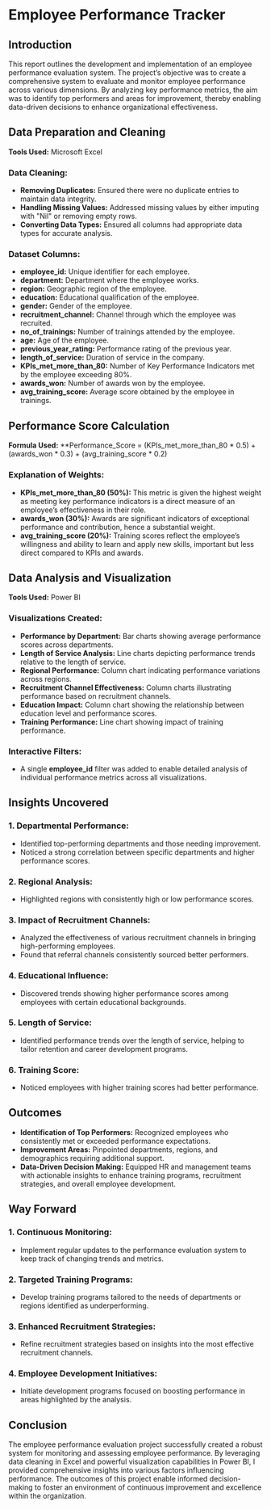 # Employee Performance Tracker

## Introduction

This report outlines the development and implementation of an employee performance evaluation system. The project’s objective was to create a comprehensive system to evaluate and monitor employee performance across various dimensions. By analyzing key performance metrics, the aim was to identify top performers and areas for improvement, thereby enabling data-driven decisions to enhance organizational effectiveness.

## Data Preparation and Cleaning

**Tools Used:** Microsoft Excel

### Data Cleaning:
- **Removing Duplicates:** Ensured there were no duplicate entries to maintain data integrity.
- **Handling Missing Values:** Addressed missing values by either imputing with "Nil" or removing empty rows.
- **Converting Data Types:** Ensured all columns had appropriate data types for accurate analysis.

### Dataset Columns:
- **employee_id:** Unique identifier for each employee.
- **department:** Department where the employee works.
- **region:** Geographic region of the employee.
- **education:** Educational qualification of the employee.
- **gender:** Gender of the employee.
- **recruitment_channel:** Channel through which the employee was recruited.
- **no_of_trainings:** Number of trainings attended by the employee.
- **age:** Age of the employee.
- **previous_year_rating:** Performance rating of the previous year.
- **length_of_service:** Duration of service in the company.
- **KPIs_met_more_than_80:** Number of Key Performance Indicators met by the employee exceeding 80%.
- **awards_won:** Number of awards won by the employee.
- **avg_training_score:** Average score obtained by the employee in trainings.

## Performance Score Calculation

**Formula Used:** 
**Performance_Score = (KPIs_met_more_than_80 * 0.5) + (awards_won * 0.3) + (avg_training_score * 0.2)


### Explanation of Weights:
- **KPIs_met_more_than_80 (50%):** This metric is given the highest weight as meeting key performance indicators is a direct measure of an employee’s effectiveness in their role.
- **awards_won (30%):** Awards are significant indicators of exceptional performance and contribution, hence a substantial weight.
- **avg_training_score (20%):** Training scores reflect the employee’s willingness and ability to learn and apply new skills, important but less direct compared to KPIs and awards.

## Data Analysis and Visualization

**Tools Used:** Power BI

### Visualizations Created:
- **Performance by Department:** Bar charts showing average performance scores across departments.
- **Length of Service Analysis:** Line charts depicting performance trends relative to the length of service.
- **Regional Performance:** Column chart indicating performance variations across regions.
- **Recruitment Channel Effectiveness:** Column charts illustrating performance based on recruitment channels.
- **Education Impact:** Column chart showing the relationship between education level and performance scores.
- **Training Performance:** Line chart showing impact of training performance.

### Interactive Filters:
- A single **employee_id** filter was added to enable detailed analysis of individual performance metrics across all visualizations.

## Insights Uncovered

### 1. Departmental Performance:
- Identified top-performing departments and those needing improvement.
- Noticed a strong correlation between specific departments and higher performance scores.

### 2. Regional Analysis:
- Highlighted regions with consistently high or low performance scores.

### 3. Impact of Recruitment Channels:
- Analyzed the effectiveness of various recruitment channels in bringing high-performing employees.
- Found that referral channels consistently sourced better performers.

### 4. Educational Influence:
- Discovered trends showing higher performance scores among employees with certain educational backgrounds.

### 5. Length of Service:
- Identified performance trends over the length of service, helping to tailor retention and career development programs.

### 6. Training Score:
- Noticed employees with higher training scores had better performance.

## Outcomes
- **Identification of Top Performers:** Recognized employees who consistently met or exceeded performance expectations.
- **Improvement Areas:** Pinpointed departments, regions, and demographics requiring additional support.
- **Data-Driven Decision Making:** Equipped HR and management teams with actionable insights to enhance training programs, recruitment strategies, and overall employee development.

## Way Forward

### 1. Continuous Monitoring:
- Implement regular updates to the performance evaluation system to keep track of changing trends and metrics.

### 2. Targeted Training Programs:
- Develop training programs tailored to the needs of departments or regions identified as underperforming.

### 3. Enhanced Recruitment Strategies:
- Refine recruitment strategies based on insights into the most effective recruitment channels.

### 4. Employee Development Initiatives:
- Initiate development programs focused on boosting performance in areas highlighted by the analysis.

## Conclusion

The employee performance evaluation project successfully created a robust system for monitoring and assessing employee performance. By leveraging data cleaning in Excel and powerful visualization capabilities in Power BI, I provided comprehensive insights into various factors influencing performance. The outcomes of this project enable informed decision-making to foster an environment of continuous improvement and excellence within the organization.

